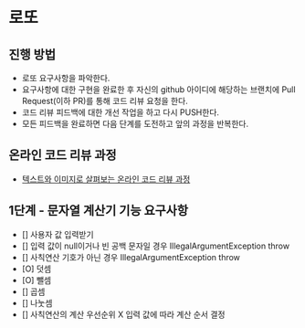 # 로또
## 진행 방법
* 로또 요구사항을 파악한다.
* 요구사항에 대한 구현을 완료한 후 자신의 github 아이디에 해당하는 브랜치에 Pull Request(이하 PR)를 통해 코드 리뷰 요청을 한다.
* 코드 리뷰 피드백에 대한 개선 작업을 하고 다시 PUSH한다.
* 모든 피드백을 완료하면 다음 단계를 도전하고 앞의 과정을 반복한다.

## 온라인 코드 리뷰 과정
* [텍스트와 이미지로 살펴보는 온라인 코드 리뷰 과정](https://github.com/next-step/nextstep-docs/tree/master/codereview)

## 1단계 - 문자열 계산기 기능 요구사항
* [] 사용자 값 입력받기 
* [] 입력 값이 null이거나 빈 공백 문자일 경우 IllegalArgumentException throw
* [] 사칙연산 기호가 아닌 경우 IllegalArgumentException throw
* [O] 덧셈
* [O] 뺄셈
* [] 곱셈
* [] 나눗셈
* [] 사칙연산의 계산 우선순위 X 입력 값에 따라 계산 순서 결정